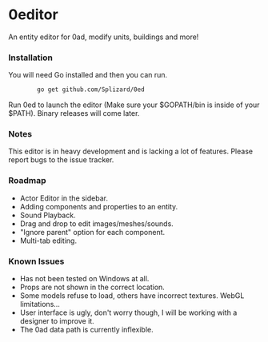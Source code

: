 # 0editor
An entity editor for 0ad, modify units, buildings and more!

### Installation
You will need Go installed and then you can run.

```sh
		go get github.com/Splizard/0ed
```

Run 0ed to launch the editor (Make sure your $GOPATH/bin is inside of your $PATH).
Binary releases will come later.

### Notes

This editor is in heavy development and is lacking a lot of features.
Please report bugs to the issue tracker.

### Roadmap

* Actor Editor in the sidebar.
* Adding components and properties to an entity.
* Sound Playback.
* Drag and drop to edit images/meshes/sounds.
* "Ignore parent" option for each component.
* Multi-tab editing.

### Known Issues

* Has not been tested on Windows at all.
* Props are not shown in the correct location.
* Some models refuse to load, others have incorrect textures. WebGL limitations...
* User interface is ugly, don't worry though, I will be working with a designer to improve it.
* The 0ad data path is currently inflexible.
